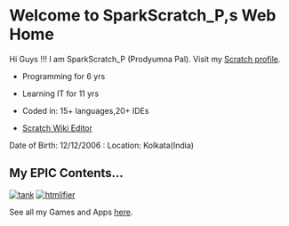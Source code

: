 # Welcome to SparkScratch_P,s Web Home

Hi Guys !!! I am  SparkScratch_P (Prodyumna Pal). 
Visit my [Scratch profile](https://scratch.mit.edu/users/SparkScratch_P/).

 - Programming for 6 yrs 
  
 - Learning IT for 11 yrs
  
 - Coded in: 15+ languages,20+ IDEs
  
 - [Scratch Wiki Editor](https://en.scratch-wiki.info/wiki/User:SparkScratch_P)


Date of Birth: 12/12/2006
: Location: Kolkata(India)

## My EPIC Contents...

[![tank](https://cdn2.scratch.mit.edu/get_image/project/421439712_144x108.png)](https://sparkscratch-p.github.io/TANK-The-Command-of-Death/)
[![htmlifier](https://cdn2.scratch.mit.edu/get_image/project/448887779_144x108.png)](https://sparkscratch-p.github.io/AI-HTMLifier//)

See all my Games and Apps [here](https://scratch.mit.edu/users/SparkScratch_P/projects).
